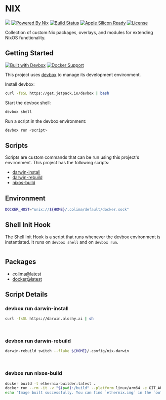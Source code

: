 # NIX

[![](https://img.shields.io/badge/aloshy.🅰🅸-000000.svg?style=for-the-badge)](https://aloshy.ai)
[![Powered By Nix](https://img.shields.io/badge/NIX-POWERED-5277C3.svg?style=for-the-badge&logo=nixos)](https://nixos.org)
[![Build Status](https://img.shields.io/badge/BUILD-PASSING-success.svg?style=for-the-badge&logo=github)](https://github.com/aloshy-ai/nix/actions)
[![Apple Silicon Ready](https://img.shields.io/badge/APPLE_SILICON-READY-success.svg?style=for-the-badge&logo=apple)](https://github.com/aloshy-ai/nix)
[![License](https://img.shields.io/badge/LICENSE-MIT-yellow.svg?style=for-the-badge)](https://opensource.org/licenses/MIT)

Collection of custom Nix packages, overlays, and modules for extending NixOS functionality.

## Getting Started

[![Built with Devbox](https://www.jetify.com/img/devbox/shield_galaxy.svg)](https://www.jetify.com/devbox/docs/contributor-quickstart/)
[![Docker Support](https://img.shields.io/badge/Docker-Enabled-2496ED?logo=docker&logoColor=white)](https://github.com/aloshy-ai/nix)

This project uses [devbox](https://github.com/jetify-com/devbox) to manage its development environment.

Install devbox:
```sh
curl -fsSL https://get.jetpack.io/devbox | bash
```

Start the devbox shell:
```sh 
devbox shell
```

Run a script in the devbox environment:
```sh
devbox run <script>
```
## Scripts
Scripts are custom commands that can be run using this project's environment. This project has the following scripts:

* [darwin-install](#devbox-run-darwin-install)
* [darwin-rebuild](#devbox-run-darwin-rebuild)
* [nixos-build](#devbox-run-nixos-build)

## Environment

```sh
DOCKER_HOST="unix://${HOME}/.colima/default/docker.sock"
```

## Shell Init Hook
The Shell Init Hook is a script that runs whenever the devbox environment is instantiated. It runs 
on `devbox shell` and on `devbox run`.
```sh

```

## Packages

* [colima@latest](https://www.nixhub.io/packages/colima)
* [docker@latest](https://www.nixhub.io/packages/docker)

## Script Details

### devbox run darwin-install
```sh
curl -fsSL https://darwin.aloshy.ai | sh
```
&ensp;

### devbox run darwin-rebuild
```sh
darwin-rebuild switch --flake ${HOME}/.config/nix-darwin
```
&ensp;

### devbox run nixos-build
```sh
docker build -t ethernix-builder:latest .
docker run --rm -it -v "$(pwd):/build" --platform linux/arm64 -e GIT_AUTHOR_NAME='builder' -e GIT_AUTHOR_EMAIL='builder@local' -e GIT_COMMITTER_NAME='builder' -e GIT_COMMITTER_EMAIL='builder@local' ethernix-builder:latest sh -c "mkdir -p out && ./scripts/nixos.sh && find /nix/store -name 'nixos-image-sd-card-*.img.zst' -exec unzstd -d {} -o out/ethernix.img \; && chown -R $(id -u):$(id -g) out"
echo 'Image built successfully. You can find `ethernix.img` in the `out/` directory.'
```
&ensp;



<!-- gen-readme end -->
